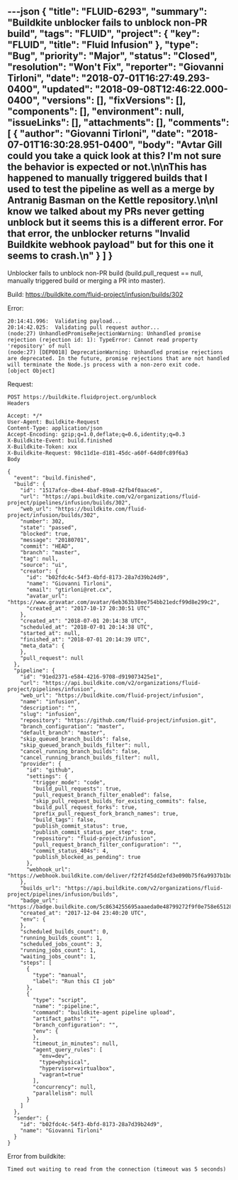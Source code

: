 ---json
{
  "title": "FLUID-6293",
  "summary": "Buildkite unblocker fails to unblock non-PR build",
  "tags": "FLUID",
  "project": {
    "key": "FLUID",
    "title": "Fluid Infusion"
  },
  "type": "Bug",
  "priority": "Major",
  "status": "Closed",
  "resolution": "Won't Fix",
  "reporter": "Giovanni Tirloni",
  "date": "2018-07-01T16:27:49.293-0400",
  "updated": "2018-09-08T12:46:22.000-0400",
  "versions": [],
  "fixVersions": [],
  "components": [],
  "environment": null,
  "issueLinks": [],
  "attachments": [],
  "comments": [
    {
      "author": "Giovanni Tirloni",
      "date": "2018-07-01T16:30:28.951-0400",
      "body": "Avtar Gill could you take a quick look at this? I'm not sure the behavior is expected or not.\n\nThis has happened to manually triggered builds that I used to test the pipeline as well as a merge by Antranig Basman on the Kettle repository.\n\nI know we talked about my PRs never getting unblock but it seems this is a different error. For that error, the unblocker returns \"Invalid Buildkite webhook payload\" but for this one it seems to crash.\n"
    }
  ]
}
---
Unblocker fails to unblock non-PR build (build.pull\_request == null, manually triggered build or merging a PR into master).

Build: <https://buildkite.com/fluid-project/infusion/builds/302>

Error:

```
20:14:41.996:  Validating payload...
20:14:42.025:  Validating pull request author...
(node:27) UnhandledPromiseRejectionWarning: Unhandled promise rejection (rejection id: 1): TypeError: Cannot read property 'repository' of null
(node:27) [DEP0018] DeprecationWarning: Unhandled promise rejections are deprecated. In the future, promise rejections that are not handled will terminate the Node.js process with a non-zero exit code.
[object Object]
```

Request:

```
POST https://buildkite.fluidproject.org/unblock
Headers

Accept: */*
User-Agent: Buildkite-Request
Content-Type: application/json
Accept-Encoding: gzip;q=1.0,deflate;q=0.6,identity;q=0.3
X-Buildkite-Event: build.finished
X-Buildkite-Token: xxx
X-Buildkite-Request: 98c11d1e-d181-45dc-a60f-64d0fc89f6a3
Body

{
  "event": "build.finished",
  "build": {
    "id": "1517afce-dbe4-4baf-89a8-42fb4f0aace6",
    "url": "https://api.buildkite.com/v2/organizations/fluid-project/pipelines/infusion/builds/302",
    "web_url": "https://buildkite.com/fluid-project/infusion/builds/302",
    "number": 302,
    "state": "passed",
    "blocked": true,
    "message": "20180701",
    "commit": "HEAD",
    "branch": "master",
    "tag": null,
    "source": "ui",
    "creator": {
      "id": "b02fdc4c-54f3-4bfd-8173-28a7d39b24d9",
      "name": "Giovanni Tirloni",
      "email": "gtirloni@ret.cx",
      "avatar_url": "https://www.gravatar.com/avatar/6eb363b38ee754bb21edcf99d8e299c2",
      "created_at": "2017-10-17 20:30:51 UTC"
    },
    "created_at": "2018-07-01 20:14:38 UTC",
    "scheduled_at": "2018-07-01 20:14:38 UTC",
    "started_at": null,
    "finished_at": "2018-07-01 20:14:39 UTC",
    "meta_data": {
    },
    "pull_request": null
  },
  "pipeline": {
    "id": "91ed2371-e584-4216-9708-d919073425e1",
    "url": "https://api.buildkite.com/v2/organizations/fluid-project/pipelines/infusion",
    "web_url": "https://buildkite.com/fluid-project/infusion",
    "name": "infusion",
    "description": "",
    "slug": "infusion",
    "repository": "https://github.com/fluid-project/infusion.git",
    "branch_configuration": "master",
    "default_branch": "master",
    "skip_queued_branch_builds": false,
    "skip_queued_branch_builds_filter": null,
    "cancel_running_branch_builds": false,
    "cancel_running_branch_builds_filter": null,
    "provider": {
      "id": "github",
      "settings": {
        "trigger_mode": "code",
        "build_pull_requests": true,
        "pull_request_branch_filter_enabled": false,
        "skip_pull_request_builds_for_existing_commits": false,
        "build_pull_request_forks": true,
        "prefix_pull_request_fork_branch_names": true,
        "build_tags": false,
        "publish_commit_status": true,
        "publish_commit_status_per_step": true,
        "repository": "fluid-project/infusion",
        "pull_request_branch_filter_configuration": "",
        "commit_status_404s": 4,
        "publish_blocked_as_pending": true
      },
      "webhook_url": "https://webhook.buildkite.com/deliver/f2f2f45dd2efd3e090b75f6a9937b1bd27bccf42fb08787137"
    },
    "builds_url": "https://api.buildkite.com/v2/organizations/fluid-project/pipelines/infusion/builds",
    "badge_url": "https://badge.buildkite.com/5c8634255695aaaeda0e48799272f9f0e758e6512829737c94.svg",
    "created_at": "2017-12-04 23:40:20 UTC",
    "env": {
    },
    "scheduled_builds_count": 0,
    "running_builds_count": 1,
    "scheduled_jobs_count": 3,
    "running_jobs_count": 1,
    "waiting_jobs_count": 1,
    "steps": [
      {
        "type": "manual",
        "label": "Run this CI job"
      },
      {
        "type": "script",
        "name": ":pipeline:",
        "command": "buildkite-agent pipeline upload",
        "artifact_paths": "",
        "branch_configuration": "",
        "env": {
        },
        "timeout_in_minutes": null,
        "agent_query_rules": [
          "env=dev",
          "type=physical",
          "hypervisor=virtualbox",
          "vagrant=true"
        ],
        "concurrency": null,
        "parallelism": null
      }
    ]
  },
  "sender": {
    "id": "b02fdc4c-54f3-4bfd-8173-28a7d39b24d9",
    "name": "Giovanni Tirloni"
  }
}
```

Error from buildkite:

```
Timed out waiting to read from the connection (timeout was 5 seconds)
```

        